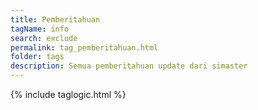 ```yaml
---
title: Pemberitahuan
tagName: info
search: exclude
permalink: tag_pemberitahuan.html
folder: tags
description: Semua pemberitahuan update dari simaster
---
```

{% include taglogic.html %}
